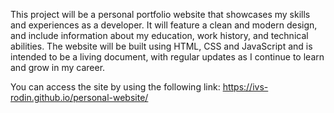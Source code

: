 This project will be a personal portfolio website that showcases my skills and experiences as a developer. It will feature a clean and modern design, and include information about my education, work history, and technical abilities. The website will be built using HTML, CSS and JavaScript and is intended to be a living document, with regular updates as I continue to learn and grow in my career.

You can access the site by using the following link: https://ivs-rodin.github.io/personal-website/

